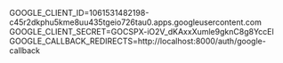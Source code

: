 GOOGLE_CLIENT_ID=1061531482198-c45r2dkphu5kme8uu435tgeio726tau0.apps.googleusercontent.com
GOOGLE_CLIENT_SECRET=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
GOOGLE_CALLBACK_REDIRECTS=http://localhost:8000/auth/google-callback
